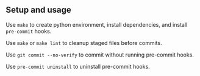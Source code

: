## Setup and usage
Use `make` to create python environment, install dependencies, and install `pre-commit` hooks.

Use `make` or `make lint` to cleanup staged files before commits.

Use `git commit --no-verify` to commit without running pre-commit hooks.

Use `pre-commit uninstall` to uninstall pre-commit hooks.

